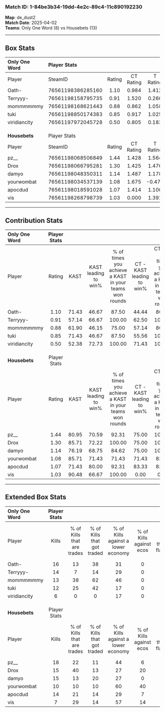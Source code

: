### Match ID: 1-84be3b34-19dd-4e2c-89c4-11c890192230  
**Map**: de_dust2  
**Match Date**: 2025-04-02  
**Teams**: Only One Word (8) vs Housebets (13)  

---  

## Box Stats  

| **Only One Word** | Player Stats      |        |           |          |       |       |       |         |        |      |     |
| :- | :- | :-: | :-: | :-: | :-: | :-: | :-: | :-: | :-: | :-: | :-: |
| Player            | SteamID           | Rating | CT Rating | T Rating | KAST  |  ADR  | Kills | Assists | Deaths | K/D  | HS% |
| Oath-             | 76561198386285160 |  1.10  |   0.984   |  1.412   | 71.43 | 72.6  |  16   |    1    |   15   | 1.07 | 62  |
| Terryyy-          | 76561198158795735 |  0.91  |   1.520   |  0.266   | 57.14 | 66.6  |  14   |    4    |   15   | 0.93 | 57  |
| mommmmmmy         | 76561198168621443 |  0.88  |   0.862   |  1.058   | 61.90 | 82.8  |  13   |    5    |   18   | 0.72 | 76  |
| tuki              | 76561198850174383 |  0.85  |   0.917   |  1.025   | 71.43 | 59.9  |  12   |    2    |   17   | 0.71 | 50  |
| viridiancity      | 76561197972045728 |  0.50  |   0.805   |  0.183   | 52.38 | 43.3  |   6   |    5    |   14   | 0.43 | 33  |
|                   |                   |        |           |          |       |       |       |         |        |      |     |
|                   |                   |        |           |          |       |       |       |         |        |      |     |
|                   |                   |        |           |          |       |       |       |         |        |      |     |
| **Housebets**     | Player Stats      |        |           |          |       |       |       |         |        |      |     |
| Player            | SteamID           | Rating | CT Rating | T Rating | KAST  |  ADR  | Kills | Assists | Deaths | K/D  | HS% |
| pz__              | 76561198068506849 |  1.44  |   1.428   |  1.564   | 80.95 | 102.8 |  18   |   10    |   13   | 1.38 | 22  |
| Drox              | 76561198066795281 |  1.30  |   1.425   |  1.476   | 85.71 | 67.6  |  15   |    2    |   9    | 1.67 | 66  |
| damyo             | 76561198048350311 |  1.14  |   1.487   |  1.178   | 76.19 | 75.6  |  15   |    4    |   14   | 1.07 | 46  |
| yourwombat        | 76561198034537139 |  1.08  |   1.675   |  -0.471  | 85.71 | 40.1  |  10   |    2    |   6    | 1.67 | 40  |
| apocdud           | 76561198018591028 |  1.07  |   1.414   |  1.106   | 71.43 | 80.6  |  14   |    7    |   15   | 0.93 | 57  |
| vis               | 76561198268798739 |  1.03  |   0.000   |  1.391   | 90.48 | 34.1  |   7   |    2    |   4    | 1.75 | 71  |
---  

## Contribution Stats  

| **Only One Word** | Player Stats |       |                      |                                                        |                           |                                                             |                          |                                                            |
| :- | :-: | :-: | :-: | :-: | :-: | :-: | :-: | :-: |
| Player            |    Rating    | KAST  | KAST leading to win% | % of times you achieve a KAST in your teams won rounds | CT - KAST leading to win% | CT - % of times you achieve a KAST in your teams won rounds | T - KAST leading to win% | T - % of times you achieve a KAST in your teams won rounds |
| Oath-             |     1.10     | 71.43 |        46.67         |                         87.50                          |           44.44           |                            80.00                            |          50.00           |                           100.00                           |
| Terryyy-          |     0.91     | 57.14 |        66.67         |                         100.00                         |           62.50           |                           100.00                            |          75.00           |                           100.00                           |
| mommmmmmy         |     0.88     | 61.90 |        46.15         |                         75.00                          |           57.14           |                            80.00                            |          33.33           |                           66.67                            |
| tuki              |     0.85     | 71.43 |        46.67         |                         87.50                          |           55.56           |                           100.00                            |          33.33           |                           66.67                            |
| viridiancity      |     0.50     | 52.38 |        72.73         |                         100.00                         |           71.43           |                           100.00                            |          75.00           |                           100.00                           |
|                   |              |       |                      |                                                        |                           |                                                             |                          |                                                            |
|                   |              |       |                      |                                                        |                           |                                                             |                          |                                                            |
|                   |              |       |                      |                                                        |                           |                                                             |                          |                                                            |
| **Housebets**     | Player Stats |       |                      |                                                        |                           |                                                             |                          |                                                            |
| Player            |    Rating    | KAST  | KAST leading to win% | % of times you achieve a KAST in your teams won rounds | CT - KAST leading to win% | CT - % of times you achieve a KAST in your teams won rounds | T - KAST leading to win% | T - % of times you achieve a KAST in your teams won rounds |
| pz__              |     1.44     | 80.95 |        70.59         |                         92.31                          |           75.00           |                           100.00                            |          66.67           |                           85.71                            |
| Drox              |     1.30     | 85.71 |        72.22         |                         100.00                         |           75.00           |                           100.00                            |          70.00           |                           100.00                           |
| damyo             |     1.14     | 76.19 |        68.75         |                         84.62                          |           75.00           |                           100.00                            |          62.50           |                           71.43                            |
| yourwombat        |     1.08     | 85.71 |        71.43         |                         71.43                          |           71.43           |                            83.33                            |           0.00           |                            0.00                            |
| apocdud           |     1.07     | 71.43 |        80.00         |                         92.31                          |           83.33           |                            83.33                            |          77.78           |                           100.00                           |
| vis               |     1.03     | 90.48 |        66.67         |                         100.00                         |           0.00            |                            0.00                             |          66.67           |                           100.00                           |
---  

## Extended Box Stats  

| **Only One Word** | Player Stats |                            |                            |                                    |                         |                              |                                 |        |                             |                                     |                          |                               |                            |
| :- | :-: | :-: | :-: | :-: | :-: | :-: | :-: | :-: | :-: | :-: | :-: | :-: | :-: |
| Player            |    Kills     | % of Kills that are trades | % of Kills that got traded | % of Kills against a lower economy | % of Kills against ecos | % of Kills that are flawless | % of Kills that are close duels | Deaths | % of Deaths that get traded | % of Deaths against a lower economy | % of Deaths against ecos | % of Deaths that are flawless | % of Deaths that are close |
| Oath-             |      16      |             13             |             38             |                 31                 |            0            |              81              |                0                |   15   |             13              |                 13                  |            0             |              87               |             7              |
| Terryyy-          |      14      |             7              |             14             |                 29                 |            0            |              57              |                0                |   15   |             13              |                  7                  |            0             |              80               |             0              |
| mommmmmmy         |      13      |             38             |             62             |                 46                 |            0            |              62              |                8                |   18   |             11              |                 11                  |            0             |              72               |             11             |
| tuki              |      12      |             25             |             42             |                 17                 |            0            |              83              |                0                |   17   |             24              |                 18                  |            0             |              65               |             6              |
| viridiancity      |      6       |             0              |             0              |                 17                 |            0            |              83              |                0                |   14   |              7              |                 21                  |            0             |              79               |             7              |
|                   |              |                            |                            |                                    |                         |                              |                                 |        |                             |                                     |                          |                               |                            |
|                   |              |                            |                            |                                    |                         |                              |                                 |        |                             |                                     |                          |                               |                            |
|                   |              |                            |                            |                                    |                         |                              |                                 |        |                             |                                     |                          |                               |                            |
| **Housebets**     | Player Stats |                            |                            |                                    |                         |                              |                                 |        |                             |                                     |                          |                               |                            |
| Player            |    Kills     | % of Kills that are trades | % of Kills that got traded | % of Kills against a lower economy | % of Kills against ecos | % of Kills that are flawless | % of Kills that are close duels | Deaths | % of Deaths that get traded | % of Deaths against a lower economy | % of Deaths against ecos | % of Deaths that are flawless | % of Deaths that are close |
| pz__              |      18      |             22             |             11             |                 44                 |            6            |              78              |                6                |   13   |             15              |                  8                  |            0             |              85               |             0              |
| Drox              |      15      |             40             |             13             |                 27                 |           20            |              60              |                7                |   9    |             67              |                 11                  |            0             |              78               |             0              |
| damyo             |      15      |             13             |             20             |                 27                 |            0            |              87              |                7                |   14   |             43              |                  7                  |            0             |              79               |             7              |
| yourwombat        |      10      |             10             |             10             |                 60                 |           40            |              80              |                0                |   6    |             17              |                 17                  |            0             |              83               |             0              |
| apocdud           |      14      |             21             |             14             |                 29                 |            7            |              71              |               14                |   15   |             40              |                  7                  |            0             |              60               |             0              |
| vis               |      7       |             29             |             14             |                 57                 |           14            |             143              |                0                |   4    |              0              |                 25                  |            0             |              125              |             0              |
